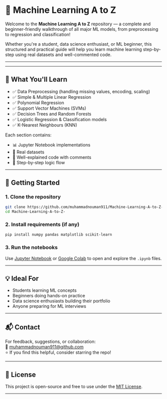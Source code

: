 
# 🤖 Machine Learning A to Z

Welcome to the **Machine Learning A to Z** repository — a complete and beginner-friendly walkthrough of all major ML models, from preprocessing to regression and classification!

Whether you're a student, data science enthusiast, or ML beginner, this structured and practical guide will help you learn machine learning step-by-step using real datasets and well-commented code.

---


---

## 🧠 What You'll Learn

- ✅ Data Preprocessing (handling missing values, encoding, scaling)
- ✅ Simple & Multiple Linear Regression
- ✅ Polynomial Regression
- ✅ Support Vector Machines (SVMs)
- ✅ Decision Trees and Random Forests
- ✅ Logistic Regression & Classification models
- ✅ K-Nearest Neighbours (KNN)

Each section contains:
- 📊 Jupyter Notebook implementations  
- 🧪 Real datasets  
- 🧾 Well-explained code with comments  
- 📌 Step-by-step logic flow

---

## 🚀 Getting Started

### 1. Clone the repository
```bash
git clone https://github.com/muhammadnouman911/Machine-Learning-A-to-Z-.git
cd Machine-Learning-A-to-Z-
```

### 2. Install requirements (if any)
```bash
pip install numpy pandas matplotlib scikit-learn
```

### 3. Run the notebooks
Use [Jupyter Notebook](https://jupyter.org/) or [Google Colab](https://colab.research.google.com/) to open and explore the `.ipynb` files.

---

## 💡 Ideal For

- Students learning ML concepts
- Beginners doing hands-on practice
- Data science enthusiasts building their portfolio
- Anyone preparing for ML interviews

---

## 📬 Contact

For feedback, suggestions, or collaboration:  
📧 muhammadnouman911@github.com  
⭐ If you find this helpful, consider starring the repo!

---

## 📄 License

This project is open-source and free to use under the [MIT License](LICENSE).

---

